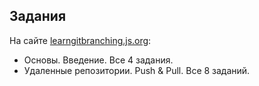 ## Задания
На сайте [learngitbranching.js.org](https://learngitbranching.js.org/?locale=ru_RU):
* Основы. Введение. Все 4 задания.
* Удаленные репозитории. Push & Pull. Все 8 заданий.

